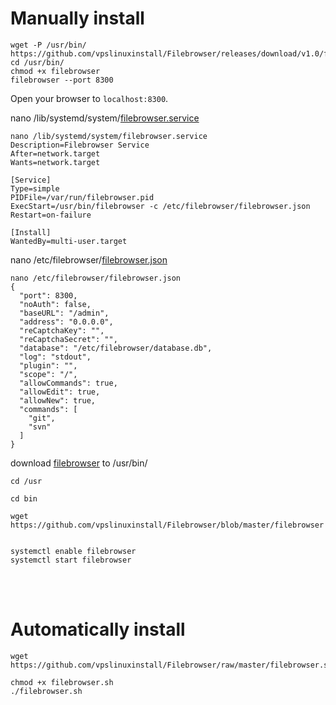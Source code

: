 # Manually install  
```
wget -P /usr/bin/ https://github.com/vpslinuxinstall/Filebrowser/releases/download/v1.0/filebrowser        
cd /usr/bin/
chmod +x filebrowser
filebrowser --port 8300 
```        
Open your browser to `localhost:8300`.        

nano /lib/systemd/system/[filebrowser.service](https://github.com/vpslinuxinstall/Filebrowser/blob/master/filebrowser.service)  
```
nano /lib/systemd/system/filebrowser.service
Description=Filebrowser Service  
After=network.target  
Wants=network.target  

[Service]  
Type=simple  
PIDFile=/var/run/filebrowser.pid  
ExecStart=/usr/bin/filebrowser -c /etc/filebrowser/filebrowser.json  
Restart=on-failure  

[Install]  
WantedBy=multi-user.target
```









nano /etc/filebrowser/[filebrowser.json](https://github.com/vpslinuxinstall/Filebrowser/blob/master/filebrowser.json)  
```
nano /etc/filebrowser/filebrowser.json
{  
  "port": 8300,  
  "noAuth": false,  
  "baseURL": "/admin",  
  "address": "0.0.0.0",  
  "reCaptchaKey": "",  
  "reCaptchaSecret": "",  
  "database": "/etc/filebrowser/database.db",  
  "log": "stdout",  
  "plugin": "",  
  "scope": "/",  
  "allowCommands": true,  
  "allowEdit": true,    
  "allowNew": true,  
  "commands": [  
    "git",  
    "svn"  
  ]  
}
```
















download [filebrowser](https://github.com/vpslinuxinstall/Filebrowser/blob/master/filebrowser) to /usr/bin/  
```
cd /usr  

cd bin    

wget https://github.com/vpslinuxinstall/Filebrowser/blob/master/filebrowser

  
systemctl enable filebrowser    
systemctl start filebrowser
```








<br>








</br>







     
# Automatically install      
```
wget https://github.com/vpslinuxinstall/Filebrowser/raw/master/filebrowser.sh
  
chmod +x filebrowser.sh  
./filebrowser.sh
```




































